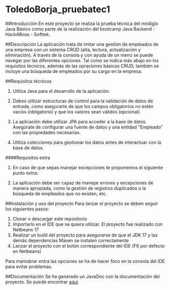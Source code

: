 # ToledoBorja_pruebatec1

##Introducción
En este proyecto se realiza la prueba técnica del módiglo Java Básico como parte de la realización del bootcamp Java Backend - HackABoss - Softtek.

##Descripción
La aplicación trata de imitar una gestión de empleados de una empresa con un sistema CRUD (alta, lectura, actualización y eliminación).
A través de la consola y con ayuda de un menú se puede navegar por las diferentes opciones. Tal como se indica más abajo en los requisitos técnicos, además de las opraciones básicas CRUD, también se incluye una búsqueda de empleados por su cargo en la empresa.

##Requisitos técnicos

1. Utiliza Java para el desarrollo de la aplicación.

2. Debes utilizar estructuras de control para la validación de datos de entrada, como asegurarte de que los campos obligatorios no estén vacíos (obligatorio) y que los valores sean válidos (opcional).

3. La aplicación debe utilizar JPA para acceder a la base de datos. Asegúrate de configurar una fuente de datos y una entidad "Empleado" con las propiedades necesarias.

4. Utiliza colecciones para gestionar los datos antes de interactuar con la base de datos.

####Requisitos extra

1. En caso de que sepas manejar excepciones te proponemos el siguiente punto extra:

2. La aplicación debe ser capaz de manejar errores y excepciones de manera apropiada, como la gestión de registros duplicados o la búsqueda de empleados que no existen, etc.

##Instalación y uso del proyecto
Para lanzar el proyecto se deben seguir los siguientes pasos:
1. Clonar o descargar este repositorio
2. Importarlo en el IDE que se quiera utilizar. El proyecto fue realizado con Netbeans 17
3. Realizar un build del proyecto para asegurarse de que el JDK 17 y las demás dependencias Maven se instalen correctamente
4. Lanzar el proyecto con el botón correspondiente del IDE (F6 por defecto en Netbeans)

Para maniobrar entra las opciones se ha de hacer foco en la consola del IDE para evitar problemas.


##Documentación
Se ha generado un JavaDoc con la documentación del proyecto.
Se puede encontrar [aquí](ToledoBorja_pruebatec1/target/site/apidocs)